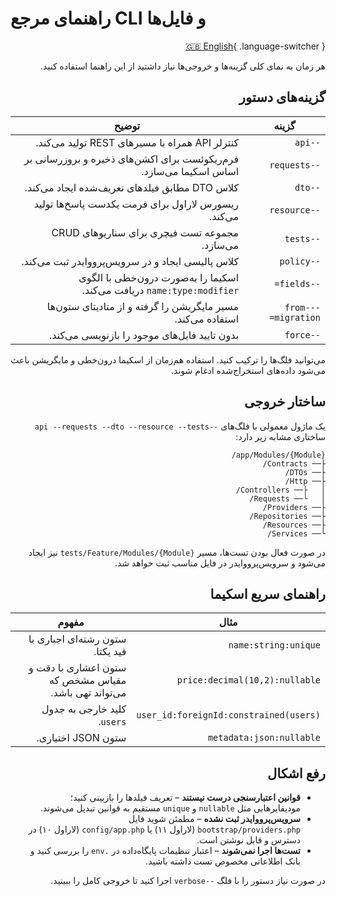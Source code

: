 # راهنمای مرجع CLI و فایل‌ها

<div dir="rtl" markdown="1">

[🇬🇧 English](../en/reference.md){ .language-switcher }

هر زمان به نمای کلی گزینه‌ها و خروجی‌ها نیاز داشتید از این راهنما استفاده کنید.

## گزینه‌های دستور

| گزینه | توضیح |
| --- | --- |
| `--api` | کنترلر API همراه با مسیرهای REST تولید می‌کند. |
| `--requests` | فرم‌ریکوئست برای اکشن‌های ذخیره و بروزرسانی بر اساس اسکیما می‌سازد. |
| `--dto` | کلاس DTO مطابق فیلدهای تعریف‌شده ایجاد می‌کند. |
| `--resource` | ریسورس لاراول برای فرمت یکدست پاسخ‌ها تولید می‌کند. |
| `--tests` | مجموعه تست فیچری برای سناریوهای CRUD می‌سازد. |
| `--policy` | کلاس پالیسی ایجاد و در سرویس‌پرووایدر ثبت می‌کند. |
| `--fields=` | اسکیما را به‌صورت درون‌خطی با الگوی `name:type:modifier` دریافت می‌کند. |
| `--from-migration=` | مسیر مایگریشن را گرفته و از متادیتای ستون‌ها استفاده می‌کند. |
| `--force` | بدون تایید فایل‌های موجود را بازنویسی می‌کند. |

می‌توانید فلگ‌ها را ترکیب کنید. استفاده هم‌زمان از اسکیما درون‌خطی و مایگریشن باعث می‌شود داده‌های استخراج‌شده ادغام شوند.

## ساختار خروجی

یک ماژول معمولی با فلگ‌های `--api --requests --dto --resource --tests` ساختاری مشابه زیر دارد:

```
app/Modules/{Module}/
├── Contracts/
├── DTOs/
├── Http/
│   ├── Controllers/
│   └── Requests/
├── Providers/
├── Repositories/
├── Resources/
└── Services/
```

در صورت فعال بودن تست‌ها، مسیر `tests/Feature/Modules/{Module}` نیز ایجاد می‌شود و سرویس‌پرووایدر در فایل مناسب ثبت خواهد شد.

## راهنمای سریع اسکیما

| مثال | مفهوم |
| --- | --- |
| `name:string:unique` | ستون رشته‌ای اجباری با قید یکتا. |
| `price:decimal(10,2):nullable` | ستون اعشاری با دقت و مقیاس مشخص که می‌تواند تهی باشد. |
| `user_id:foreignId:constrained(users)` | کلید خارجی به جدول `users`. |
| `metadata:json:nullable` | ستون JSON اختیاری. |

## رفع اشکال

- **قوانین اعتبارسنجی درست نیستند** – تعریف فیلدها را بازبینی کنید؛ مودیفایرهایی مثل `nullable` و `unique` مستقیم به قوانین تبدیل می‌شوند.
- **سرویس‌پرووایدر ثبت نشده** – مطمئن شوید فایل `bootstrap/providers.php` (لاراول ۱۱) یا `config/app.php` (لاراول ۱۰) در دسترس و قابل نوشتن است.
- **تست‌ها اجرا نمی‌شوند** – اعتبار تنظیمات پایگاه‌داده در `.env` را بررسی کنید و بانک اطلاعاتی مخصوص تست داشته باشید.

در صورت نیاز دستور را با فلگ `--verbose` اجرا کنید تا خروجی کامل را ببینید.

</div>
